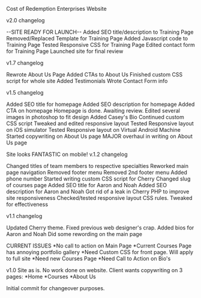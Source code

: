 Cost of Redemption Enterprises Website

v2.0 changelog

--SITE READY FOR LAUNCH--
Added SEO title/description to Training Page
Removed/Replaced Template for Training Page
Added Javascript code to Training Page
Tested Responsive CSS for Training Page
Edited contact form for Training Page
Launched site for final review

v1.7 changelog

Rewrote About Us Page
Added CTAs to About Us
Finished custom CSS script for whole site
Added Testimonials
Wrote Contact Form info

v1.5 changelog

Added SEO title for homepage
Added SEO description for homepage
Added CTA on homepage
Homepage is done. Awaiting review.
Edited several images in photoshop to fit design
Added Casey's Bio
Continued custom CSS script
Tweaked and edited responsive layout
Tested Responsive layout on iOS simulator
Tested Responsive layout on Virtual Android Machine
Started copywriting on About Us page
MAJOR overhaul in writing on About Us page

Site looks FANTASTIC on mobile!
v.1.2 changelog

Changed titles of team members to respective specialties
Reworked main page navigation
Removed footer menu
Removed 2nd footer menu
Added phone number
Started writing custom CSS script for Cherry
Changed slug of courses page
Added SEO title for Aaron and Noah
Added SEO description for Aaron and Noah
Got rid of a leak in Cherry PHP to improve site responsiveness
Checked/tested responsive layout CSS rules. Tweaked for effectiveness



v1.1 changelog

Updated Cherry theme. 
Fixed previous web designer's crap. 
Added bios for Aaron and Noah
Did some rewording on the main page

CURRENT ISSUES
*No call to action on Main Page
*Current Courses Page has annoying portfolio gallery
*Need Custom CSS for front page. Will apply to full site
*Need new Courses Page
*Need Call to Action on Bio's

v1.0
Site as is. No work done on website. Client wants copywriting on 3 pages:
*Home
*Courses
*About Us

Initial commit for changeover purposes.
